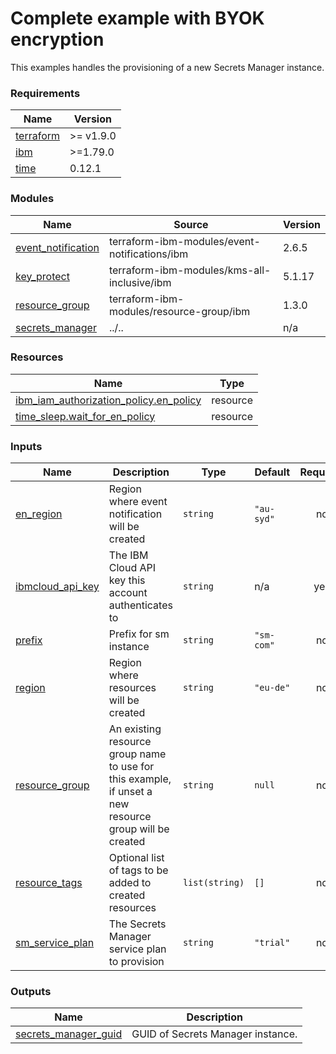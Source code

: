 # Complete example with BYOK encryption

This examples handles the provisioning of a new Secrets Manager instance.

<!-- BEGINNING OF PRE-COMMIT-TERRAFORM DOCS HOOK -->
### Requirements

| Name | Version |
|------|---------|
| <a name="requirement_terraform"></a> [terraform](#requirement\_terraform) | >= v1.9.0 |
| <a name="requirement_ibm"></a> [ibm](#requirement\_ibm) | >=1.79.0 |
| <a name="requirement_time"></a> [time](#requirement\_time) | 0.12.1 |

### Modules

| Name | Source | Version |
|------|--------|---------|
| <a name="module_event_notification"></a> [event\_notification](#module\_event\_notification) | terraform-ibm-modules/event-notifications/ibm | 2.6.5 |
| <a name="module_key_protect"></a> [key\_protect](#module\_key\_protect) | terraform-ibm-modules/kms-all-inclusive/ibm | 5.1.17 |
| <a name="module_resource_group"></a> [resource\_group](#module\_resource\_group) | terraform-ibm-modules/resource-group/ibm | 1.3.0 |
| <a name="module_secrets_manager"></a> [secrets\_manager](#module\_secrets\_manager) | ../.. | n/a |

### Resources

| Name | Type |
|------|------|
| [ibm_iam_authorization_policy.en_policy](https://registry.terraform.io/providers/IBM-Cloud/ibm/latest/docs/resources/iam_authorization_policy) | resource |
| [time_sleep.wait_for_en_policy](https://registry.terraform.io/providers/hashicorp/time/0.12.1/docs/resources/sleep) | resource |

### Inputs

| Name | Description | Type | Default | Required |
|------|-------------|------|---------|:--------:|
| <a name="input_en_region"></a> [en\_region](#input\_en\_region) | Region where event notification will be created | `string` | `"au-syd"` | no |
| <a name="input_ibmcloud_api_key"></a> [ibmcloud\_api\_key](#input\_ibmcloud\_api\_key) | The IBM Cloud API key this account authenticates to | `string` | n/a | yes |
| <a name="input_prefix"></a> [prefix](#input\_prefix) | Prefix for sm instance | `string` | `"sm-com"` | no |
| <a name="input_region"></a> [region](#input\_region) | Region where resources will be created | `string` | `"eu-de"` | no |
| <a name="input_resource_group"></a> [resource\_group](#input\_resource\_group) | An existing resource group name to use for this example, if unset a new resource group will be created | `string` | `null` | no |
| <a name="input_resource_tags"></a> [resource\_tags](#input\_resource\_tags) | Optional list of tags to be added to created resources | `list(string)` | `[]` | no |
| <a name="input_sm_service_plan"></a> [sm\_service\_plan](#input\_sm\_service\_plan) | The Secrets Manager service plan to provision | `string` | `"trial"` | no |

### Outputs

| Name | Description |
|------|-------------|
| <a name="output_secrets_manager_guid"></a> [secrets\_manager\_guid](#output\_secrets\_manager\_guid) | GUID of Secrets Manager instance. |
<!-- END OF PRE-COMMIT-TERRAFORM DOCS HOOK -->

